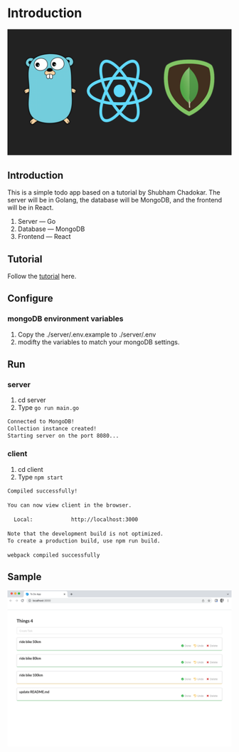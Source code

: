 # Introduction
![todo](./client/public/todo.png)

## Introduction
This is a simple todo app based on a tutorial by Shubham Chadokar. The server will be in Golang, the database will be MongoDB, and the frontend will be in React.

1. Server — Go
2. Database — MongoDB
3. Frontend — React

## Tutorial
Follow the [tutorial](https://levelup.gitconnected.com/build-a-todo-app-in-golang-mongodb-and-react-e1357b4690a6) here.

## Configure

### mongoDB environment variables
1. Copy the ./server/.env.example to ./server/.env  
2. modifty the variables to match your mongoDB settings.

## Run

### server
1. cd server
2. Type `go run main.go`

```
Connected to MongoDB!
Collection instance created!
Starting server on the port 8080...
```

### client
1. cd client
2. Type `npm start`

```
Compiled successfully!

You can now view client in the browser.

  Local:            http://localhost:3000

Note that the development build is not optimized.
To create a production build, use npm run build.

webpack compiled successfully
```

## Sample
![sample](./client/public/sample.png)
